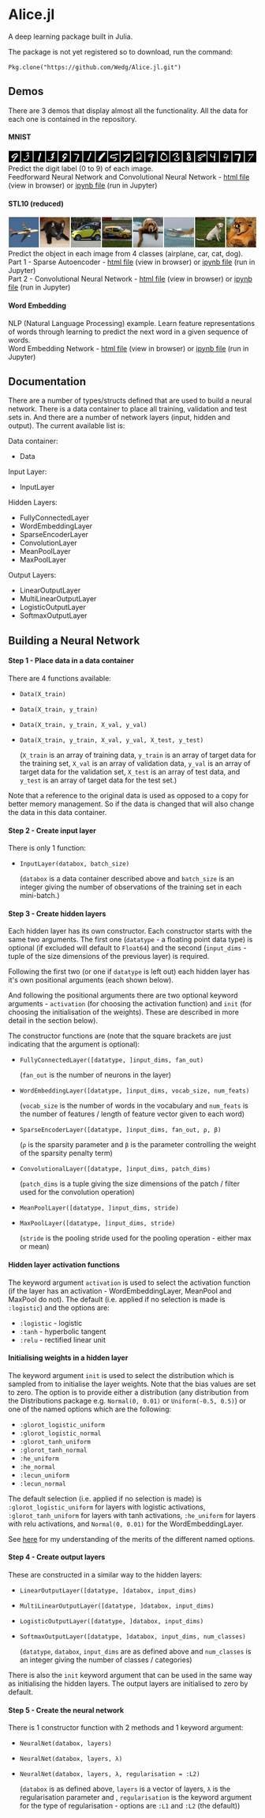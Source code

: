 # Alice.jl

A deep learning package built in Julia.

The package is not yet registered so to download, run the command:
```jlcon
Pkg.clone("https://github.com/Wedg/Alice.jl.git")
```

## Demos

There are 3 demos that display almost all the functionality. All the data for each one is contained in the repository.

#### MNIST
![](demo/mnist/mnist.jpg)  
Predict the digit label (0 to 9) of each image.  
Feedforward Neural Network and Convolutional Neural Network - [html file](http://htmlpreview.github.com/?https://github.com/Wedg/Alice.jl/blob/master/demo/mnist/Demo_MNIST_28x28.html) (view in browser) or 
[ipynb file](demo/mnist/Demo_MNIST_28x28.ipynb) (run in Jupyter)

#### STL10 (reduced)
![](demo/stl10/stl10_8.jpg)  
Predict the object in each image from 4 classes (airplane, car, cat, dog).  
Part 1 - Sparse Autoencoder - [html file](http://htmlpreview.github.com/?https://github.com/Wedg/Alice.jl/blob/master/demo/stl10/Demo_STL10_A_Sparse_Autoencoder.html) (view in browser) or 
[ipynb file](demo/stl10/Demo_STL10_A_Sparse_Autoencoder.ipynb) (run in Jupyter)  
Part 2 - Convolutional Neural Network - [html file](http://htmlpreview.github.com/?https://github.com/Wedg/Alice.jl/blob/master/demo/stl10/Demo_STL10_B_Convolution_and_Pooling.html) (view in browser) or 
[ipynb file](demo/stl10/Demo_STL10_B_Convolution_and_Pooling.ipynb) (run in Jupyter) 

#### Word Embedding
NLP (Natural Language Processing) example. Learn feature representations of words through learning to predict the next word in a given sequence of words.  
Word Embedding Network - [html file](http://htmlpreview.github.com/?https://github.com/Wedg/Alice.jl/blob/master/demo/ngrams/Demo_Word_Embedding.html) (view in browser) or 
[ipynb file](demo/ngrams/Demo_Word_Embedding.ipynb) (run in Jupyter)

## Documentation
There are a number of types/structs defined that are used to build a neural network. There is a data container to place all training, validation and test sets in. And there are a number of network layers (input, hidden and output). The current available list is:

Data container:
- Data

Input Layer:
- InputLayer

Hidden Layers:
- FullyConnectedLayer
- WordEmbeddingLayer
- SparseEncoderLayer
- ConvolutionLayer
- MeanPoolLayer
- MaxPoolLayer

Output Layers:
- LinearOutputLayer
- MultiLinearOutputLayer
- LogisticOutputLayer
- SoftmaxOutputLayer

## Building a Neural Network
#### Step 1 - Place data in a data container
There are 4 functions available:    
- `Data(X_train)`
- `Data(X_train, y_train)`
- `Data(X_train, y_train, X_val, y_val)`
- `Data(X_train, y_train, X_val, y_val, X_test, y_test)`

  (`X_train` is an array of training data, `y_train` is an array of target data for the training set, `X_val` is an array of validation data, `y_val` is an array of target data for the validation set, `X_test` is an array of test data, and `y_test` is an array of target data for the test set.)

Note that a reference to the original data is used as opposed to a copy for better memory management. So if the data is changed that will also change the data in this data container.

#### Step 2 - Create input layer
There is only 1 function:  
- `InputLayer(databox, batch_size)`

  (`databox` is a data container described above and `batch_size` is an integer giving the number of observations of the training set in each mini-batch.)

#### Step 3 - Create hidden layers
Each hidden layer has its own constructor. Each constructor starts with the same two arguments. The first one (`datatype` - a floating point data type) is optional (if excluded will default to `Float64`) and the second (`input_dims` - tuple of the size dimensions of the previous layer) is required.  

Following the first two (or one if `datatype` is left out) each hidden layer has it's own positional arguments (each shown below).

And following the positional arguments there are two optional keyword arguments - `activation` (for choosing the activation function) and `init` (for choosing the initialisation of the weights). These are described in more detail in the section below).

The constructor functions are (note that the square brackets are just indicating that the argument is optional):  


- `FullyConnectedLayer([datatype, ]input_dims, fan_out)`

  (`fan_out` is the number of neurons in the layer)

- `WordEmbeddingLayer([datatype, ]input_dims, vocab_size, num_feats)`

  (`vocab_size` is the number of words in the vocabulary and `num_feats` is the number of features / length of feature vector given to each word)

- `SparseEncoderLayer([datatype, ]input_dims, fan_out, ρ, β)`

  (`ρ` is the sparsity parameter and `β` is the parameter controlling the weight of the sparsity penalty term)

- `ConvolutionalLayer([datatype, ]input_dims, patch_dims)`

  (`patch_dims` is a tuple giving the size dimensions of the patch / filter used for the convolution operation)

- `MeanPoolLayer([datatype, ]input_dims, stride)`  
- `MaxPoolLayer([datatype, ]input_dims, stride)`

  (`stride` is the pooling stride used for the pooling operation - either max or mean)

#### Hidden layer activation functions
The keyword argument `activation` is used to select the activation function (if the layer has an activation - WordEmbeddingLayer, MeanPool and MaxPool do not). The default (i.e. applied if no selection is made is `:logistic`) and the options are:
- `:logistic` - logistic
- `:tanh` - hyperbolic tangent
- `:relu` - rectified linear unit

#### Initialising weights in a hidden layer
The keyword argument `init` is used to select the distribution which is sampled from to initialise the layer weights. Note that the bias values are set to zero. The option is to provide either a distribution (any distribution from the Distributions package e.g. `Normal(0, 0.01)` or `Uniform(-0.5, 0.5)`) or one of the named options which are the following:  
- `:glorot_logistic_uniform`
- `:glorot_logistic_normal`
- `:glorot_tanh_uniform`
- `:glorot_tanh_normal`
- `:he_uniform`
- `:he_normal`
- `:lecun_uniform`
- `:lecun_normal`

The default selection (i.e. applied if no selection is made) is `:glorot_logistic_uniform` for layers with logistic activations, `:glorot_tanh_uniform` for layers with tanh activations, `:he_uniform` for layers with relu activations, and `Normal(0, 0.01)` for the WordEmbeddingLayer.

See [here](http://htmlpreview.github.com/?https://github.com/Wedg/Alice.jl/blob/master/demo/init.html) for my understanding of the merits of the different named options.

#### Step 4 - Create output layers
These are constructed in a similar way to the hidden layers:  
- `LinearOutputLayer([datatype, ]databox, input_dims)`
- `MultiLinearOutputLayer([datatype, ]databox, input_dims)`
- `LogisticOutputLayer([datatype, ]databox, input_dims)`
- `SoftmaxOutputLayer([datatype, ]databox, input_dims, num_classes)`

  (`datatype`, `databox`, `input_dims` are as defined above and `num_classes` is an integer giving the number of classes / categories)
  
There is also the `init` keyword argument that can be used in the same way as initialising the hidden layers. The output layers are initialised to zero by default.

#### Step 5 - Create the neural network
There is 1 constructor function with 2 methods and 1 keyword argument:  
- `NeuralNet(databox, layers)`
- `NeuralNet(databox, layers, λ)`
- `NeuralNet(databox, layers, λ, regularisation = :L2)`

  (`databox` is as defined above, `layers` is a vector of layers, `λ` is the regularisation parameter and , `regularisation` is the keyword argument for the type of regularisation - options are `:L1` and `:L2` (the default))
